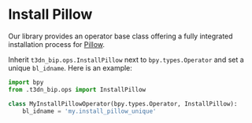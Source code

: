 # Install Pillow

Our library provides an operator base class offering a fully integrated installation process for [Pillow](https://pypi.org/project/Pillow/).

Inherit `t3dn_bip.ops.InstallPillow` next to `bpy.types.Operator` and set a unique `bl_idname`. Here is an example:

```py
import bpy
from .t3dn_bip.ops import InstallPillow

class MyInstallPillowOperator(bpy.types.Operator, InstallPillow):
    bl_idname = 'my.install_pillow_unique'
```
